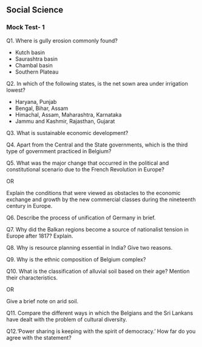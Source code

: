 ## Social Science
### Mock Test- 1

Q1. Where is gully erosion commonly found?
* Kutch basin 
* Saurashtra basin 
* Chambal basin 
* Southern Plateau 

Q2. In which of the following states, is the net sown area under irrigation lowest?  
* Haryana, Punjab 
* Bengal, Bihar, Assam 
* Himachal, Assam, Maharashtra, Karnataka 
* Jammu and Kashmir, Rajasthan, Gujarat 

Q3. What is sustainable economic development?

Q4. Apart from the Central and the State governments, which is the third type of government practiced in Belgium?

Q5. What was the major change that occurred in the political and constitutional scenario due to the French Revolution in Europe?

OR 

Explain the conditions that were viewed as obstacles to the economic exchange and growth by the new commercial classes during the nineteenth century in Europe. 

Q6. Describe the process of unification of Germany in brief.

Q7. Why did the Balkan regions become a source of nationalist tension in Europe after 1817?  Explain.

Q8. Why is resource planning essential in India? Give two reasons.

Q9. Why is the ethnic composition of Belgium complex? 

Q10. What is the classification of alluvial soil based on their age? Mention their  characteristics.

OR 

Give a brief note on arid soil.

Q11. Compare the different ways in which the Belgians and the Sri Lankans have dealt with the problem of cultural diversity. 

Q12.‘Power sharing is keeping with the spirit of democracy.’ How far do you agree with the statement?
